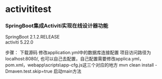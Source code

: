 # activititest

### SpringBoot集成Activiti实现在线设计器功能

SpringBoot 2.1.2.RELEASE  
activiti 5.22.0

步骤：
下载源码
修改application.yml中的数据库连接配置
项目访问路径为localhost:8080/, 也可以自己去配置，自己配置需要修改applica.yml，pom.xml，webapp\scripts\app-cfg.js这三个对应的地方
mvn clean install -Dmaven.test.skip=true
启动main方法
